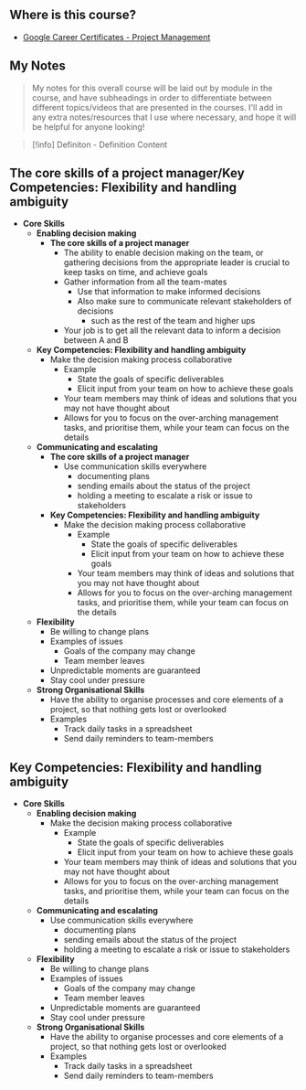## Where is this course?
- [Google Career Certificates - Project Management](https://www.coursera.org/professional-certificates/google-project-management)

## My Notes
> My notes for this overall course will be laid out by module in the course, and have subheadings in order to differentiate between different topics/videos that are presented in the courses. I'll add in any extra notes/resources that I use where necessary, and hope it will be helpful for anyone looking!

> [!info] Definiton - Definition
> Content


## The core skills of a project manager/Key Competencies: Flexibility and handling ambiguity
- **Core Skills**
	- **Enabling decision making**
		- **The core skills of a project manager**
			- The ability to enable decision making on the team, or gathering decisions from the appropriate leader is crucial to keep tasks on time, and achieve goals
			- Gather information from all the team-mates
				- Use that information to make informed decisions
				- Also make sure to communicate relevant stakeholders of decisions
					- such as the rest of the team and higher ups
			- Your job is to get all the relevant data to inform a decision between A and B
	- **Key Competencies: Flexibility and handling ambiguity**
		- Make the decision making process collaborative
			- Example
				- State the goals of specific deliverables
				- Elicit input from your team on how to achieve these goals
			- Your team members may think of ideas and solutions that you may not have thought about
			- Allows for you to focus on the over-arching management tasks, and prioritise them, while your team can focus on the details
	- **Communicating and escalating**
		- **The core skills of a project manager**
			- Use communication skills everywhere
				- documenting plans
				- sending emails about the status of the project
				- holding a meeting to escalate a risk or issue to stakeholders
		- **Key Competencies: Flexibility and handling ambiguity**
			- Make the decision making process collaborative
				- Example
					- State the goals of specific deliverables
					- Elicit input from your team on how to achieve these goals
				- Your team members may think of ideas and solutions that you may not have thought about
				- Allows for you to focus on the over-arching management tasks, and prioritise them, while your team can focus on the details
	- **Flexibility**
		- Be willing to change plans
		- Examples of issues
			- Goals of the company may change
			- Team member leaves
		- Unpredictable moments are guaranteed
		- Stay cool under pressure
	- **Strong Organisational Skills**
		- Have the ability to organise processes and core elements of a project, so that nothing gets lost or overlooked
		- Examples
			- Track daily tasks in a spreadsheet
			- Send daily reminders to team-members


## Key Competencies: Flexibility and handling ambiguity
- **Core Skills**
	- **Enabling decision making**
		- Make the decision making process collaborative
			- Example
				- State the goals of specific deliverables
				- Elicit input from your team on how to achieve these goals
			- Your team members may think of ideas and solutions that you may not have thought about
			- Allows for you to focus on the over-arching management tasks, and prioritise them, while your team can focus on the details
	- **Communicating and escalating**
		- Use communication skills everywhere
			- documenting plans
			- sending emails about the status of the project
			- holding a meeting to escalate a risk or issue to stakeholders
	- **Flexibility**
		- Be willing to change plans
		- Examples of issues
			- Goals of the company may change
			- Team member leaves
		- Unpredictable moments are guaranteed
		- Stay cool under pressure
	- **Strong Organisational Skills**
		- Have the ability to organise processes and core elements of a project, so that nothing gets lost or overlooked
		- Examples
			- Track daily tasks in a spreadsheet
			- Send daily reminders to team-members